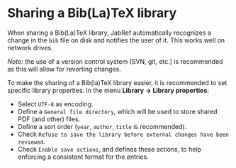 # Sharing a Bib\(La\)TeX library

When sharing a Bib\(La\)TeX library, JabRef automatically recognizes a change in the `bib` file on disk and notifies the user of it. This works well on network drives.

_Note:_ the use of a version control system \(SVN, git, etc.\) is recommended as this will allow for reverting changes.

To make the sharing of a Bib\(la\)TeX library easier, it is recommended to set specific library properties. In the menu **Library → Library properties**:

* Select `UTF-8` as encoding.
* Define a `General file directory`, which will be used to store shared PDF \(and other\) files.
* Define a sort order \(`year`, `author`, `title` is recommended\).
* Check `Refuse to save the library before external changes have been reviewed`.
* Check `Enable save actions`, and defines these actions, to help enforcing a consistent format for the entries.

